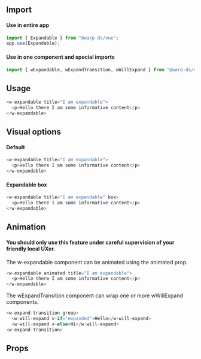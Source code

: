 ## Import

#### Use in entire app

```js
import { Expandable } from "@warp-ds/vue";
app.use(Expandable);
```

#### Use in one component and special imports

```js
import { wExpandable, wExpandTransition, wWillExpand } from "@warp-ds/vue";
```

## Usage

```js
<w-expandable title="I am expandable">
  <p>Hello there I am some informative content</p>
</w-expandable>
```

## Visual options

#### Default

```js
<w-expandable title="I am expandable">
  <p>Hello there I am some informative content</p>
</w-expandable>
```

#### Expandable box

```js
<w-expandable title="I am expandable" box>
  <p>Hello there I am some informative content</p>
</w-expandable>
```

## Animation

#### You should only use this feature under careful supervision of your friendly local UXer.

The w-expandable component can be animated using the animated prop.

```js
<w-expandable animated title="I am expandable">
  <p>Hello there I am some informative content</p>
</w-expandable>
```

The wExpandTransition component can wrap one or more wWillExpand components.

```js
<w-expand-transition group>
  <w-will-expand v-if="expanded">Hello</w-will-expand>
  <w-will-expand v-else>Hi</w-will-expand>
<w-expand-transition>
```

## Props

<api-table type="vue" component="Expandable" />
